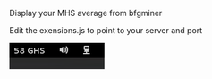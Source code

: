 Display your MHS average from bfgminer

Edit the exensions.js to point to your server and port

![ScreenShot](https://github.com/daktak/gnome-shell-extension-bfgminer-status/raw/master/screenshot/Screenshot.png)
